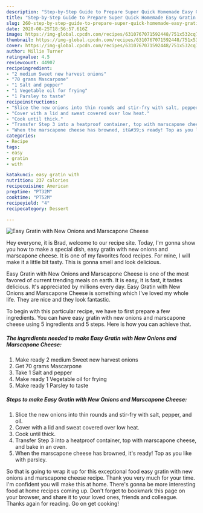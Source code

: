 ```yaml
---
description: "Step-by-Step Guide to Prepare Super Quick Homemade Easy Gratin with New Onions and Marscapone Cheese"
title: "Step-by-Step Guide to Prepare Super Quick Homemade Easy Gratin with New Onions and Marscapone Cheese"
slug: 260-step-by-step-guide-to-prepare-super-quick-homemade-easy-gratin-with-new-onions-and-marscapone-cheese
date: 2020-08-25T18:56:57.616Z
image: https://img-global.cpcdn.com/recipes/6310767071592448/751x532cq70/easy-gratin-with-new-onions-and-marscapone-cheese-recipe-main-photo.jpg
thumbnail: https://img-global.cpcdn.com/recipes/6310767071592448/751x532cq70/easy-gratin-with-new-onions-and-marscapone-cheese-recipe-main-photo.jpg
cover: https://img-global.cpcdn.com/recipes/6310767071592448/751x532cq70/easy-gratin-with-new-onions-and-marscapone-cheese-recipe-main-photo.jpg
author: Millie Turner
ratingvalue: 4.5
reviewcount: 44907
recipeingredient:
- "2 medium Sweet new harvest onions"
- "70 grams Mascarpone"
- "1 Salt and pepper"
- "1 Vegetable oil for frying"
- "1 Parsley to taste"
recipeinstructions:
- "Slice the new onions into thin rounds and stir-fry with salt, pepper, and oil."
- "Cover with a lid and sweat covered over low heat."
- "Cook until thick."
- "Transfer Step 3 into a heatproof container, top with marscapone cheese, and bake in an oven."
- "When the marscapone cheese has browned, it&#39;s ready! Top as you like with parsley."
categories:
- Recipe
tags:
- easy
- gratin
- with

katakunci: easy gratin with 
nutrition: 237 calories
recipecuisine: American
preptime: "PT32M"
cooktime: "PT52M"
recipeyield: "4"
recipecategory: Dessert

---
```



![Easy Gratin with New Onions and Marscapone Cheese](https://img-global.cpcdn.com/recipes/6310767071592448/751x532cq70/easy-gratin-with-new-onions-and-marscapone-cheese-recipe-main-photo.jpg)

Hey everyone, it is Brad, welcome to our recipe site. Today, I'm gonna show you how to make a special dish, easy gratin with new onions and marscapone cheese. It is one of my favorites food recipes. For mine, I will make it a little bit tasty. This is gonna smell and look delicious.



Easy Gratin with New Onions and Marscapone Cheese is one of the most favored of current trending meals on earth. It is easy, it is fast, it tastes delicious. It's appreciated by millions every day. Easy Gratin with New Onions and Marscapone Cheese is something which I've loved my whole life. They are nice and they look fantastic.


To begin with this particular recipe, we have to first prepare a few ingredients. You can have easy gratin with new onions and marscapone cheese using 5 ingredients and 5 steps. Here is how you can achieve that.

<!--inarticleads1-->

##### The ingredients needed to make Easy Gratin with New Onions and Marscapone Cheese:

1. Make ready 2 medium Sweet new harvest onions
1. Get 70 grams Mascarpone
1. Take 1 Salt and pepper
1. Make ready 1 Vegetable oil for frying
1. Make ready 1 Parsley to taste




<!--inarticleads2-->

##### Steps to make Easy Gratin with New Onions and Marscapone Cheese:

1. Slice the new onions into thin rounds and stir-fry with salt, pepper, and oil.
1. Cover with a lid and sweat covered over low heat.
1. Cook until thick.
1. Transfer Step 3 into a heatproof container, top with marscapone cheese, and bake in an oven.
1. When the marscapone cheese has browned, it&#39;s ready! Top as you like with parsley.




So that is going to wrap it up for this exceptional food easy gratin with new onions and marscapone cheese recipe. Thank you very much for your time. I'm confident you will make this at home. There's gonna be more interesting food at home recipes coming up. Don't forget to bookmark this page on your browser, and share it to your loved ones, friends and colleague. Thanks again for reading. Go on get cooking!
